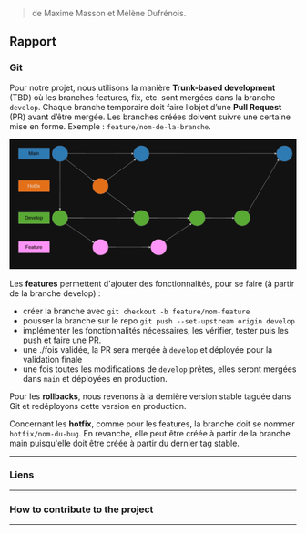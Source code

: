 > de Maxime Masson et Mélène Dufrénois.

## Rapport

### Git

Pour notre projet, nous utilisons la manière **Trunk-based development** (TBD) où les branches features, fix, etc. sont mergées dans la branche `develop`. Chaque branche temporaire doit faire l’objet d’une **Pull Request** (PR) avant d’être mergée. Les branches créées doivent suivre une certaine mise en forme. Exemple :  `feature/nom-de-la-branche`.

![TBD](gitflow.png "Flow Git TBD")

Les **features** permettent d'ajouter des fonctionnalités, pour se faire (à partir de la branche develop) : 
- créer la branche avec `git checkout -b feature/nom-feature`
- pousser la branche sur le repo `git push --set-upstream origin develop`
- implémenter les fonctionnalités nécessaires, les vérifier, tester puis les push et faire une PR.
- une ./fois validée, la PR sera mergée à `develop` et déployée pour la validation finale
- une fois toutes les modifications de `develop` prêtes, elles seront mergées dans `main` et déployées en production.

Pour les **rollbacks**, nous revenons à la dernière version stable taguée dans Git et redéployons cette version en production.

Concernant les **hotfix**, comme pour les features, la branche doit se nommer `hotfix/nom-du-bug`. En revanche, elle peut être créée à partir de la branche main puisqu'elle doit être créée à partir du dernier tag stable.

---

### Liens

---

### How to contribute to the project

---